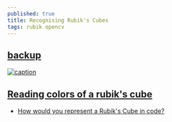 ```yaml
---
published: true
title: Recognising Rubik's Cubes
tags: rubik opencv
---
```

## [backup](https://github.com/yduf/ruby-kube)

[![caption](https://img.youtube.com/vi/VaW1dmqRE0o/0.jpg)](https://www.youtube.com/watch?v=VaW1dmqRE0o)

## [Reading colors of a rubik's cube](https://stackoverflow.com/questions/25563751/reading-colors-of-a-rubiks-cube-using-opencv)

- [How would you represent a Rubik's Cube in code?](https://stackoverflow.com/questions/500221/how-would-you-represent-a-rubiks-cube-in-code?rq=1)
